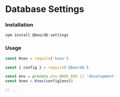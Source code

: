 # Database Settings

### Installation

```sh
npm install @bee/db-settings
```

### Usage

```js
const Knex = require('knex')

const { config } = require('@bee/db')

const env = process.env.NODE_ENV || 'development'
const knex = Knex(config[env])

// ...
```
